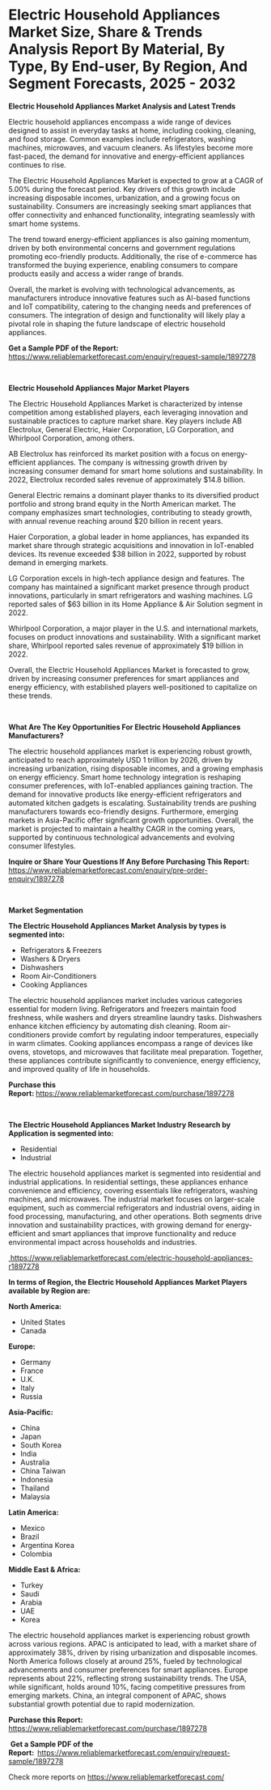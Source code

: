 <p><h1>Electric Household Appliances Market Size, Share & Trends Analysis Report By Material, By Type, By End-user, By Region, And Segment Forecasts, 2025 - 2032</h1></p><p><strong>Electric Household Appliances Market Analysis and Latest Trends</strong></p>
<p><p>Electric household appliances encompass a wide range of devices designed to assist in everyday tasks at home, including cooking, cleaning, and food storage. Common examples include refrigerators, washing machines, microwaves, and vacuum cleaners. As lifestyles become more fast-paced, the demand for innovative and energy-efficient appliances continues to rise.</p><p>The Electric Household Appliances Market is expected to grow at a CAGR of 5.00% during the forecast period. Key drivers of this growth include increasing disposable incomes, urbanization, and a growing focus on sustainability. Consumers are increasingly seeking smart appliances that offer connectivity and enhanced functionality, integrating seamlessly with smart home systems.</p><p>The trend toward energy-efficient appliances is also gaining momentum, driven by both environmental concerns and government regulations promoting eco-friendly products. Additionally, the rise of e-commerce has transformed the buying experience, enabling consumers to compare products easily and access a wider range of brands.</p><p>Overall, the market is evolving with technological advancements, as manufacturers introduce innovative features such as AI-based functions and IoT compatibility, catering to the changing needs and preferences of consumers. The integration of design and functionality will likely play a pivotal role in shaping the future landscape of electric household appliances.</p></p>
<p><strong>Get a Sample PDF of the Report:&nbsp;</strong> <a href="https://www.reliablemarketforecast.com/enquiry/request-sample/1897278?utm_campaign=1134&utm_medium=2&utm_source=Github&utm_content=ia&utm_term=05022025&utm_id=electric-household-appliances">https://www.reliablemarketforecast.com/enquiry/request-sample/1897278</a></p>
<p>&nbsp;</p>
<p><strong>Electric Household Appliances Major Market Players</strong></p>
<p><p>The Electric Household Appliances Market is characterized by intense competition among established players, each leveraging innovation and sustainable practices to capture market share. Key players include AB Electrolux, General Electric, Haier Corporation, LG Corporation, and Whirlpool Corporation, among others.</p><p>AB Electrolux has reinforced its market position with a focus on energy-efficient appliances. The company is witnessing growth driven by increasing consumer demand for smart home solutions and sustainability. In 2022, Electrolux recorded sales revenue of approximately $14.8 billion.</p><p>General Electric remains a dominant player thanks to its diversified product portfolio and strong brand equity in the North American market. The company emphasizes smart technologies, contributing to steady growth, with annual revenue reaching around $20 billion in recent years.</p><p>Haier Corporation, a global leader in home appliances, has expanded its market share through strategic acquisitions and innovation in IoT-enabled devices. Its revenue exceeded $38 billion in 2022, supported by robust demand in emerging markets.</p><p>LG Corporation excels in high-tech appliance design and features. The company has maintained a significant market presence through product innovations, particularly in smart refrigerators and washing machines. LG reported sales of $63 billion in its Home Appliance & Air Solution segment in 2022.</p><p>Whirlpool Corporation, a major player in the U.S. and international markets, focuses on product innovations and sustainability. With a significant market share, Whirlpool reported sales revenue of approximately $19 billion in 2022.</p><p>Overall, the Electric Household Appliances Market is forecasted to grow, driven by increasing consumer preferences for smart appliances and energy efficiency, with established players well-positioned to capitalize on these trends.</p></p>
<p>&nbsp;</p>
<p><strong>What Are The Key Opportunities For Electric Household Appliances Manufacturers?</strong></p>
<p><p>The electric household appliances market is experiencing robust growth, anticipated to reach approximately USD 1 trillion by 2026, driven by increasing urbanization, rising disposable incomes, and a growing emphasis on energy efficiency. Smart home technology integration is reshaping consumer preferences, with IoT-enabled appliances gaining traction. The demand for innovative products like energy-efficient refrigerators and automated kitchen gadgets is escalating. Sustainability trends are pushing manufacturers towards eco-friendly designs. Furthermore, emerging markets in Asia-Pacific offer significant growth opportunities. Overall, the market is projected to maintain a healthy CAGR in the coming years, supported by continuous technological advancements and evolving consumer lifestyles.</p></p>
<p><strong>Inquire or Share Your Questions If Any Before Purchasing This Report:</strong> <a href="https://www.reliablemarketforecast.com/enquiry/pre-order-enquiry/1897278?utm_campaign=1134&utm_medium=2&utm_source=Github&utm_content=ia&utm_term=05022025&utm_id=electric-household-appliances">https://www.reliablemarketforecast.com/enquiry/pre-order-enquiry/1897278</a></p>
<p>&nbsp;</p>
<p><strong>Market Segmentation</strong></p>
<p><strong>The Electric Household Appliances Market Analysis by types is segmented into:</strong></p>
<p><ul><li>Refrigerators & Freezers</li><li>Washers & Dryers</li><li>Dishwashers</li><li>Room Air-Conditioners</li><li>Cooking Appliances</li></ul></p>
<p><p>The electric household appliances market includes various categories essential for modern living. Refrigerators and freezers maintain food freshness, while washers and dryers streamline laundry tasks. Dishwashers enhance kitchen efficiency by automating dish cleaning. Room air-conditioners provide comfort by regulating indoor temperatures, especially in warm climates. Cooking appliances encompass a range of devices like ovens, stovetops, and microwaves that facilitate meal preparation. Together, these appliances contribute significantly to convenience, energy efficiency, and improved quality of life in households.</p></p>
<p><strong>Purchase this Report:&nbsp;</strong><a href="https://www.reliablemarketforecast.com/purchase/1897278?utm_campaign=1134&utm_medium=2&utm_source=Github&utm_content=ia&utm_term=05022025&utm_id=electric-household-appliances">https://www.reliablemarketforecast.com/purchase/1897278</a></p>
<p>&nbsp;</p>
<p><strong>The Electric Household Appliances Market Industry Research by Application is segmented into:</strong></p>
<p><ul><li>Residential</li><li>Industrial</li></ul></p>
<p><p>The electric household appliances market is segmented into residential and industrial applications. In residential settings, these appliances enhance convenience and efficiency, covering essentials like refrigerators, washing machines, and microwaves. The industrial market focuses on larger-scale equipment, such as commercial refrigerators and industrial ovens, aiding in food processing, manufacturing, and other operations. Both segments drive innovation and sustainability practices, with growing demand for energy-efficient and smart appliances that improve functionality and reduce environmental impact across households and industries.</p></p>
<p><a href="https://www.reliablemarketforecast.com/electric-household-appliances-r1897278?utm_campaign=1134&utm_medium=2&utm_source=Github&utm_content=ia&utm_term=05022025&utm_id=electric-household-appliances">&nbsp;https://www.reliablemarketforecast.com/electric-household-appliances-r1897278</a></p>
<p><strong>In terms of Region, the Electric Household Appliances Market Players available by Region are:</strong></p>
<p>
    <p> <strong> North America: </strong>
        <ul>
            <li>United States</li>
            <li>Canada</li>
        </ul>
        </p> 
    <p> <strong> Europe: </strong>
        <ul>
            <li>Germany</li>
            <li>France</li>
            <li>U.K.</li>
            <li>Italy</li>
            <li>Russia</li>
        </ul>
        </p> 
    <p> <strong> Asia-Pacific: </strong>
        <ul>
            <li>China</li>
            <li>Japan</li>
            <li>South Korea</li>
            <li>India</li>
            <li>Australia</li>
            <li>China Taiwan</li>
            <li>Indonesia</li>
            <li>Thailand</li>
            <li>Malaysia</li>
        </ul>
        </p> 
    <p> <strong> Latin America: </strong>
        <ul>
            <li>Mexico</li>
            <li>Brazil</li>
            <li>Argentina Korea</li>
            <li>Colombia</li>
        </ul>
        </p> 
    <p> <strong> Middle East & Africa: </strong>
        <ul>
            <li>Turkey</li>
            <li>Saudi</li>
            <li>Arabia</li>
            <li>UAE</li>
            <li>Korea</li>
        </ul>
    </p>
    </p>
<p><p>The electric household appliances market is experiencing robust growth across various regions. APAC is anticipated to lead, with a market share of approximately 38%, driven by rising urbanization and disposable incomes. North America follows closely at around 25%, fueled by technological advancements and consumer preferences for smart appliances. Europe represents about 22%, reflecting strong sustainability trends. The USA, while significant, holds around 10%, facing competitive pressures from emerging markets. China, an integral component of APAC, shows substantial growth potential due to rapid modernization.</p></p>
<p><strong>Purchase this Report: </strong><a href="https://www.reliablemarketforecast.com/purchase/1897278?utm_campaign=1134&utm_medium=2&utm_source=Github&utm_content=ia&utm_term=05022025&utm_id=electric-household-appliances">https://www.reliablemarketforecast.com/purchase/1897278</a></p>
<p>&nbsp;<strong>Get a Sample PDF of the Report:&nbsp;&nbsp;</strong><a href="https://www.reliablemarketforecast.com/enquiry/request-sample/1897278?utm_campaign=1134&utm_medium=2&utm_source=Github&utm_content=ia&utm_term=05022025&utm_id=electric-household-appliances">https://www.reliablemarketforecast.com/enquiry/request-sample/1897278</a></p>
<p><strong></strong></p>
<p>Check more reports on <a href="https://www.reliablemarketforecast.com/?utm_campaign=1134&utm_medium=2&utm_source=Github&utm_content=ia&utm_term=05022025&utm_id=electric-household-appliances">https://www.reliablemarketforecast.com/</a></p>